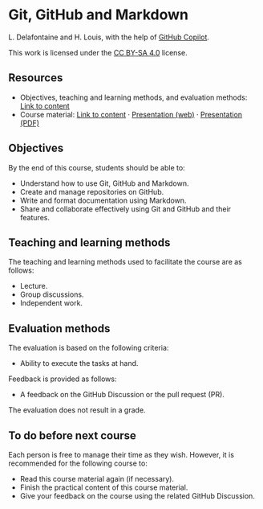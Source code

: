 # Git, GitHub and Markdown

L. Delafontaine and H. Louis, with the help of
[GitHub Copilot](https://github.com/features/copilot).

This work is licensed under the [CC BY-SA 4.0][license] license.

## Resources

- Objectives, teaching and learning methods, and evaluation methods:
  [Link to content](.)
- Course material: [Link to content](./01-course-material/README.md) ·
  [Presentation (web)](https://heig-vd-dai-course.github.io/heig-vd-dai-course/01.03-git-github-and-markdown/01-course-material/index.html)
  ·
  [Presentation (PDF)](https://heig-vd-dai-course.github.io/heig-vd-dai-course/01.03-git-github-and-markdown/01-course-material/01.03-git-github-and-markdown-presentation.pdf)

## Objectives

By the end of this course, students should be able to:

- Understand how to use Git, GitHub and Markdown.
- Create and manage repositories on GitHub.
- Write and format documentation using Markdown.
- Share and collaborate effectively using Git and GitHub and their features.

## Teaching and learning methods

The teaching and learning methods used to facilitate the course are as follows:

- Lecture.
- Group discussions.
- Independent work.

## Evaluation methods

The evaluation is based on the following criteria:

- Ability to execute the tasks at hand.

Feedback is provided as follows:

- A feedback on the GitHub Discussion or the pull request (PR).

The evaluation does not result in a grade.

## To do before next course

Each person is free to manage their time as they wish. However, it is
recommended for the following course to:

- Read this course material again (if necessary).
- Finish the practical content of this course material.
- Give your feedback on the course using the related GitHub Discussion.

[license]:
	https://github.com/heig-vd-dai-course/heig-vd-dai-course/blob/main/LICENSE.md
